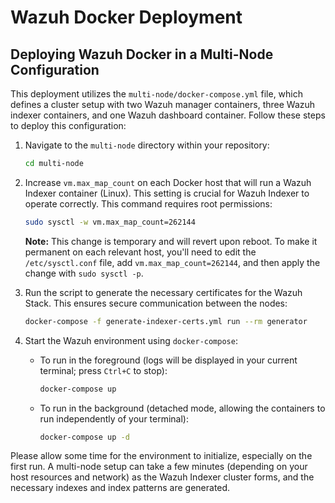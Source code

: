 # Wazuh Docker Deployment

## Deploying Wazuh Docker in a Multi-Node Configuration

This deployment utilizes the `multi-node/docker-compose.yml` file, which defines a cluster setup with two Wazuh manager containers, three Wazuh indexer containers, and one Wazuh dashboard container. Follow these steps to deploy this configuration:

1.  Navigate to the `multi-node` directory within your repository:
    ```bash
    cd multi-node
    ```

2.  Increase `vm.max_map_count` on each Docker host that will run a Wazuh Indexer container (Linux). This setting is crucial for Wazuh Indexer to operate correctly. This command requires root permissions:
    ```bash
    sudo sysctl -w vm.max_map_count=262144
    ```
    **Note:** This change is temporary and will revert upon reboot. To make it permanent on each relevant host, you'll need to edit the `/etc/sysctl.conf` file, add `vm.max_map_count=262144`, and then apply the change with `sudo sysctl -p`.

3.  Run the script to generate the necessary certificates for the Wazuh Stack. This ensures secure communication between the nodes:
    ```bash
    docker-compose -f generate-indexer-certs.yml run --rm generator
    ```

4.  Start the Wazuh environment using `docker-compose`:

    * To run in the foreground (logs will be displayed in your current terminal; press `Ctrl+C` to stop):
        ```bash
        docker-compose up
        ```
    * To run in the background (detached mode, allowing the containers to run independently of your terminal):
        ```bash
        docker-compose up -d
        ```

Please allow some time for the environment to initialize, especially on the first run. A multi-node setup can take a few minutes (depending on your host resources and network) as the Wazuh Indexer cluster forms, and the necessary indexes and index patterns are generated.
